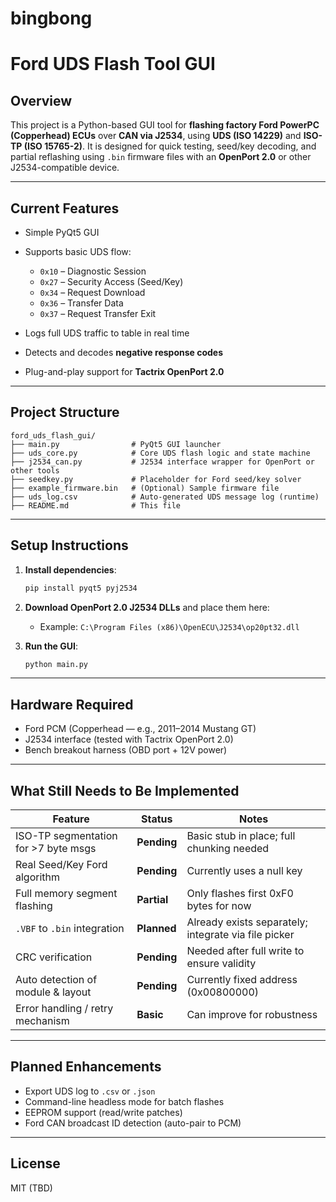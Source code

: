 # bingbong

# Ford UDS Flash Tool GUI

## Overview

This project is a Python-based GUI tool for **flashing factory Ford PowerPC (Copperhead) ECUs** over **CAN via J2534**, using **UDS (ISO 14229)** and **ISO-TP (ISO 15765-2)**. It is designed for quick testing, seed/key decoding, and partial reflashing using `.bin` firmware files with an **OpenPort 2.0** or other J2534-compatible device.

---

## Current Features

* Simple PyQt5 GUI
* Supports basic UDS flow:

  * `0x10` – Diagnostic Session
  * `0x27` – Security Access (Seed/Key)
  * `0x34` – Request Download
  * `0x36` – Transfer Data
  * `0x37` – Request Transfer Exit
* Logs full UDS traffic to table in real time
* Detects and decodes **negative response codes**
* Plug-and-play support for **Tactrix OpenPort 2.0**

---

## Project Structure

```
ford_uds_flash_gui/
├── main.py                # PyQt5 GUI launcher
├── uds_core.py            # Core UDS flash logic and state machine
├── j2534_can.py           # J2534 interface wrapper for OpenPort or other tools
├── seedkey.py             # Placeholder for Ford seed/key solver
├── example_firmware.bin   # (Optional) Sample firmware file
├── uds_log.csv            # Auto-generated UDS message log (runtime)
├── README.md              # This file
```

---

## Setup Instructions

1. **Install dependencies**:

   ```bash
   pip install pyqt5 pyj2534
   ```

2. **Download OpenPort 2.0 J2534 DLLs** and place them here:

   * Example:
     `C:\Program Files (x86)\OpenECU\J2534\op20pt32.dll`

3. **Run the GUI**:

   ```bash
   python main.py
   ```

---

## Hardware Required

* Ford PCM (Copperhead — e.g., 2011–2014 Mustang GT)
* J2534 interface (tested with Tactrix OpenPort 2.0)
* Bench breakout harness (OBD port + 12V power)

---

## What Still Needs to Be Implemented

| Feature                              | Status      | Notes                                                |
| ------------------------------------ | ----------- | ---------------------------------------------------- |
| ISO-TP segmentation for >7 byte msgs | **Pending** | Basic stub in place; full chunking needed            |
| Real Seed/Key Ford algorithm         | **Pending** | Currently uses a null key                            |
| Full memory segment flashing         | **Partial** | Only flashes first 0xF0 bytes for now                |
| `.VBF` to `.bin` integration         | **Planned** | Already exists separately; integrate via file picker |
| CRC verification                     | **Pending** | Needed after full write to ensure validity           |
| Auto detection of module & layout    | **Pending** | Currently fixed address (0x00800000)                 |
| Error handling / retry mechanism     | **Basic**   | Can improve for robustness                           |

---

## Planned Enhancements

* Export UDS log to `.csv` or `.json`
* Command-line headless mode for batch flashes
* EEPROM support (read/write patches)
* Ford CAN broadcast ID detection (auto-pair to PCM)

---

## License

MIT (TBD)
